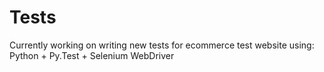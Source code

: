 # Tests

Currently working on writing new tests for ecommerce test website using:
Python + Py.Test + Selenium WebDriver
